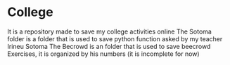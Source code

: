 # College
It is a repository made to save my college activities online
The Sotoma folder is a folder that is used to save python function asked by my teacher Irineu Sotoma
The Becrowd is an folder that is used to save beecrowd Exercises, it is organized by his numbers (it is incomplete for now)
